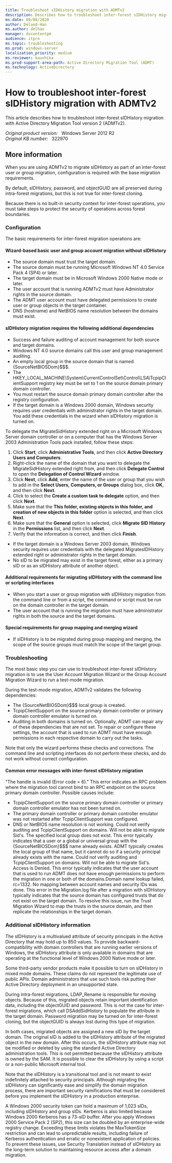 ```yaml
---
title: Troubleshoot sIDHistory migration with ADMTv2
description: Describes how to troubleshoot inter-forest sIDHistory migration by using Active Directory Migration Tool version 2 (ADMTv2).
ms.date: 09/08/2020
author: Deland-Han
ms.author: delhan
manager: dscontentpm
audience: itpro
ms.topic: troubleshooting
ms.prod: windows-server
localization_priority: medium
ms.reviewer: kaushika
ms.prod-support-area-path: Active Directory Migration Tool (ADMT)
ms.technology: ActiveDirectory
---
```

# How to troubleshoot inter-forest sIDHistory migration with ADMTv2

This article describes how to troubleshoot inter-forest sIDHistory migration with Active Directory Migration Tool version 2 (ADMTv2).

_Original product version:_ &nbsp;  Windows Server 2012 R2  
_Original KB number:_ &nbsp; 322970

## More information

When you are using ADMTv2 to migrate sIDHistory as part of an inter-forest user or group migration, configuration is required with the base migration requirements.

By default, sIDHistory, password, and objectGUID are all preserved during intra-forest migrations, but this is not true for inter-forest cloning.

Because there is no built-in security context for inter-forest operations, you must take steps to protect the security of operations across forest boundaries.

### Configuration

The basic requirements for inter-forest migration operations are:

#### Wizard-based basic user and group account migration without sIDHistory


- The source domain must trust the target domain.
- The source domain must be running Microsoft Windows NT 4.0 Service Pack 4 (SP4) or later.
- The target domain must be in Microsoft Windows 2000 Native mode or later.
- The user account that is running ADMTv2 must have Administrator rights in the source domain.
- The ADMT user account must have delegated permissions to create user or group objects in the target container.
- DNS (hostname) and NetBIOS name resolution between the domains must exist.

#### sIDHistory migration requires the following additional dependencies


- Success and failure auditing of account management for both source and target domains.
- Windows NT 4.0 source domains call this user and group management auditing.
- An empty local group in the source domain that is named {SourceNetBIOSDom}$$$.
- The HKEY_LOCAL_MACHINE\System\CurrentControlSet\Control\LSA\TcpipClientSupport registry key must be set to 1 on the source domain primary domain controller.
- You must restart the source domain primary domain controller after the registry configuration.
- If the target domain is a Windows 2000 domain, Windows security requires user credentials with administrator rights in the target domain. You add these credentials in the wizard when sIDHistory migration is turned on.

To delegate the MigrateSidHistory extended right on a Microsoft Windows Server domain controller or on a computer that has the Windows Server 2003 Administration Tools pack installed, follow these steps:

1. Click **Start**, click
 **Administrative Tools**, and then click **Active Directory Users and Computers**.
  2. Right-click the name of the domain that you want to delegate the MigrateSidHistory extended right from, and then click
 **Delegate Control** to open the **Delegation of Control Wizard** window.
  3. Click **Next**, click
 **Add**, enter the name of the user or group that you wish to add in the **Select Users, Computers, or Groups** dialog box, click
 **OK**, and then click **Next**.
  4. Click to select the **Create a custom task to delegate** option, and then click **Next**.
  5. Make sure that the **This folder, existing objects in this folder, and creation of new objects in this folder** option is selected, and then click **Next**.
  6. Make sure that the **General** option is selected, click **Migrate SID History** in the
 **Permissions** list, and then click
 **Next**.
  7. Verify that the information is correct, and then click
 **Finish**.
- If the target domain is a Windows Server 2003 domain, Windows security requires user credentials with the delegated MigratesIDHistory extended right or administrator rights in the target domain.
- No sID to be migrated may exist in the target forest, either as a primary sID or as an sIDHistory attribute of another object.

#### Additional requirements for migrating sIDHistory with the command line or scripting interfaces


- When you start a user or group migration with sIDHistory migration from the command line or from a script, the command or script must be run on the domain controller in the target domain.
- The user account that is running the migration must have administrator rights in both the source and the target domains.

#### Special requirements for group mapping and merging wizard


- If sIDHistory is to be migrated during group mapping and merging, the scope of the source groups must match the scope of the target group.

### Troubleshooting

The most basic step you can use to troubleshoot inter-forest sIDHistory migration is to use the User Account Migration Wizard or the Group Account Migration Wizard to run a test-mode migration.

During the test-mode migration, ADMTv2 validates the following dependencies:

- The {SourceNetBIOSDom}$$$ local group is created.
- TcpipClientSupport on the source primary domain controller or primary domain controller emulator is turned on.
- Auditing in both domains is turned on. Optionally, ADMT can repair any of these dependencies that are not set. To repair or configure these settings, the account that is used to run ADMT must have enough permissions in each respective domain to carry out the tasks.

Note that only the wizard performs these checks and corrections. The command line and scripting interfaces do not perform these checks, and do not work without correct configuration.

#### Common error messages with inter-forest sIDHistory migration

"The handle is invalid (Error code = 6)."
This error indicates an RPC problem where the migration tool cannot bind to an RPC endpoint on the source primary domain controller. Possible causes include:

- TcpipClientSupport on the source primary domain controller or primary domain controller emulator has not been turned on.
- The primary domain controller or primary domain controller emulator was not restarted after TcpipClientSupport was configured.
- DNS or NetBIOS name resolution is not working.
Could not verify auditing and TcpipClientSupport on domains. Will not be able to migrate Sid's. The specified local group does not exist.
This error typically indicates that a user or a global or universal group with the {SourceNetBIOSDom}$$$ name already exists. ADMT typically creates the local group of that name, but it cannot do so if a security principal already exists with the name. Could not verify auditing and TcpipClientSupport on domains. Will not be able to migrate Sid's. Access is Denied.
This error typically indicates that the user account that is used to run ADMT does not have enough permissions to perform the migration in one or both of the domains.Domain name lookup failed, rc=1332. No mapping between account names and security IDs was done.
This error in the Migration.log file after a migration with sIDHistory typically indicates that the source domain has configured trusts that do not exist on the target domain. To resolve this issue, run the Trust Migration Wizard to map the trusts in the source domain, and then replicate the relationships in the target domain.

### Additional sIDHistory information

The sIDHistory is a multivalued attribute of security principals in the Active Directory that may hold up to 850 values. To provide backward-compatibility with domain controllers that are running earlier versions of Windows, the sIDHistory attribute is only available in domains that are operating at the functional level of Windows 2000 Native mode or later.

Some third-party vendor products make it possible to turn on sIDHistory in mixed mode domains. These claims do not represent the legitimate use of public APIs. Domain administrators that use such tools risk putting their Active Directory deployment in an unsupported state.

During intra-forest migrations, LDAP_Rename is responsible for moving objects. Because of this, migrated objects retain important identification data, including the objectGUID and password. This is not the case for inter-forest migrations, which call DSAddSidHistory to populate the attribute in the target domain. Password migration may be turned on for inter-forest cloning, but the objectGUID is always lost during this type of migration.

In both cases, migrated objects are assigned a new sID by the target domain. The original sID is added to the sIDHistory attribute of the migrated object in the new domain. After this occurs, the sIDHistory attribute may not be modified or deleted by using the standard Active Directory administration tools. This is not permitted because the sIDHistory attribute is owned by the SAM. It is possible to clear the sIDHistory by using a script or a non-public Microsoft internal tool.

Note that the sIDHistory is a transitional tool and is not meant to exist indefinitely attached to security principals. Although migrating the sIDHistory can significantly ease and simplify the domain migration process, there are important security ramifications that must be considered before you implement the sIDHistory in a production enterprise.

A Windows 2000 security token can hold a maximum of 1,023 sIDs, including sIDHistory and group sIDs. Kerberos is also limited because Windows 2000 Kerberos has a 73-sID buffer. After you apply Windows 2000 Service Pack 2 (SP2), this size can be doubled by an enterprise-wide registry change. Exceeding these limits violates the MaxTokenSize restriction and can lead to unpredictable results, including failure of Kerberos authentication and erratic or nonexistent application of policies. To prevent these issues, use Security Translation instead of sIDHistory as the long-term solution to maintaining resource access after a domain migration.
